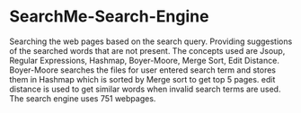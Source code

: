 # SearchMe-Search-Engine
Searching the web pages based on the search query. Providing suggestions of the searched words that are not present. The concepts used are Jsoup, Regular Expressions, Hashmap, Boyer-Moore, Merge Sort, Edit Distance. Boyer-Moore searches the files for user entered search term and stores them in Hashmap which is sorted by Merge sort to get top 5 pages. edit distance is used to get similar words when invalid search terms are used. The search engine uses 751 webpages.
